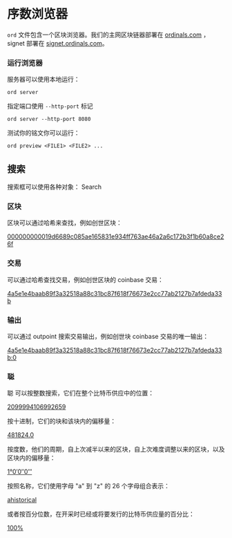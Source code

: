 序数浏览器
================

`ord` 文件包含一个区块浏览器。我们的主网区块链器部署在 [ordinals.com](https://ordinals.com) ， signet 部署在 [signet.ordinals.com](https://signet.ordinals.com)。



### 运行浏览器

服务器可以使用本地运行：

`ord server`

指定端口使用 `--http-port` 标记

`ord server --http-port 8080`

测试你的铭文你可以运行：

`ord preview <FILE1> <FILE2> ...`

## 搜索

搜索框可以使用各种对象：
Search

### 区块

区块可以通过哈希来查找，例如创世区块：

[000000000019d6689c085ae165831e934ff763ae46a2a6c172b3f1b60a8ce26f](https://ordinals.com/search/000000000019d6689c085ae165831e934ff763ae46a2a6c172b3f1b60a8ce26f)



### 交易

可以通过哈希查找交易，例如创世区块的 coinbase 交易：


[4a5e1e4baab89f3a32518a88c31bc87f618f76673e2cc77ab2127b7afdeda33b](https://ordinals.com/search/4a5e1e4baab89f3a32518a88c31bc87f618f76673e2cc77ab2127b7afdeda33b)

### 输出

可以通过 outpoint 搜索交易输出，例如创世块 coinbase 交易的唯一输出：


[4a5e1e4baab89f3a32518a88c31bc87f618f76673e2cc77ab2127b7afdeda33b:0](https://ordinals.com/search/4a5e1e4baab89f3a32518a88c31bc87f618f76673e2cc77ab2127b7afdeda33b:0)

### 聪

聪 可以按整数搜索，它们在整个比特币供应中的位置：

[2099994106992659](https://ordinals.com/search/2099994106992659)

按十进制，它们的块和该块内的偏移量：

[481824.0](https://ordinals.com/search/481824.0)

按度数，他们的周期，自上次减半以来的区块，自上次难度调整以来的区块，以及区块内的偏移量：

[1°0′0″0‴](https://ordinals.com/search/1°0′0″0‴)

按照名称，它们使用字母 "a" 到 "z" 的 26 个字母组合表示：

[ahistorical](https://ordinals.com/search/ahistorical)

或者按百分位数，在开采时已经或将要发行的比特币供应量的百分比：

[100%](https://ordinals.com/search/100%)
